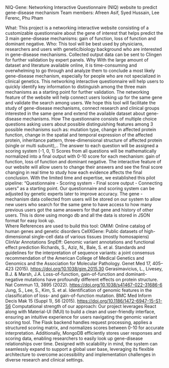 
NIQ-Gene: Networking Interactive Questionnaire (NIQ) website
 to predict gene-disease mechanism 
Team members: Afreen Asif, Syed Hussain, Lee Ferenc, Phu Pham

What:
This project is a networking interactive website consisting of a customizable questionnaire about the gene of interest that helps predict the 3 main gene-disease mechanisms: gain of function, loss of function and dominant negative.
Who:
This tool will be best used by physicians, researchers and users with genetic/biology background who are interested in gene-disease mechanisms. Collected output data can be sent to Clingen for further validation by expert panels. 
Why
With the large amount of dataset and literature available online, it is time-consuming and overwhelming to go through and analyze them to conclude a most likely gene-disease mechanism, especially for people who are not specialized in clinical genetics. This networking interactive questionnaire will help users to quickly identify key information to distinguish among the three main mechanisms as a starting point for further validation. The networking feature of the website will help connect users looking up for the same gene and validate the search among users. We hope this tool will facilitate the study of gene-disease mechanisms, connect research and clinical groups interested in the same gene and extend the available dataset about gene-disease mechanisms. 
How
The questionnaire consists of multiple choice questions asking users about possible distinguishing features among 3 possible mechanisms such as: mutation type, change in affected protein function,  change in the spatial and temporal expression of the affected protein, inheritance pattern, three-dimensional structure of affected protein (single or multi subunit),.. 
The answer to each question will be assigned a scoring system (-1, 0, 1) 
Scores from all questions will be mathematically normalized into a final output with 0-10 score for each mechanism: gain of function, loss of function and dominant negative. The interactive feature of our website will allow users to change their answers and see the final score changing in real time to study how each evidence affects the final conclusion. 
With the limited time and expertise, we established this pilot pipeline: “Questionnaire - Scoring system - Final score output - Connecting users” as a starting point. Our questionnaire and scoring system can be adjusted by genetic experts later to improve accuracy. 
The gene - mechanism data collected from users will be stored on our system to allow new users who search for the same gene to have access to how many previous users got the same answers for that gene and history of other users. This is done using mongo db and all the data is stored in JSON format for easy look up.       
Where
References are used to build this tool:
OMIM: Online catalog of human genes and genetic disorders
CellXGene: Public datasets of high-dimensional single-cell data of various tissues (mostly homosapiens)
ClinVar Annotations
SnpEff: Genomic variant annotations and functional effect prediction 
Richards, S., Aziz, N., Bale, S. et al. Standards and guidelines for the interpretation of sequence variants: a joint consensus recommendation of the American College of Medical Genetics and Genomics and the Association for Molecular Pathology. Genet Med 17, 405–423 (2015). https://doi.org/10.1038/gim.2015.30
Gerasimavicius, L., Livesey, B.J. & Marsh, J.A. Loss-of-function, gain-of-function and dominant-negative mutations have profoundly different effects on protein structure. Nat Commun 13, 3895 (2022). https://doi.org/10.1038/s41467-022-31686-6 
Jung, S., Lee, S., Kim, S. et al. Identification of genomic features in the classification of loss- and gain-of-function mutation. BMC Med Inform Decis Mak 15 (Suppl 1), S6 (2015). https://doi.org/10.1186/1472-6947-15-S1-S6
Computational strength of our approach:
Our project leverages React along with Material-UI (MUI) to build a clean and user-friendly interface, ensuring an intuitive experience for users navigating the genomic variant scoring tool. The Flask backend handles request processing, applies a structured scoring matrix, and normalizes scores between 0-10 for accurate interpretation. Additionally, MongoDB efficiently stores user responses and scoring data, enabling researchers to easily look up gene-disease relationships over time. Designed with scalability in mind, the system can seamlessly expand to support a global user base, leveraging its flexible architecture to overcome accessibility and implementation challenges in diverse research and clinical settings.





